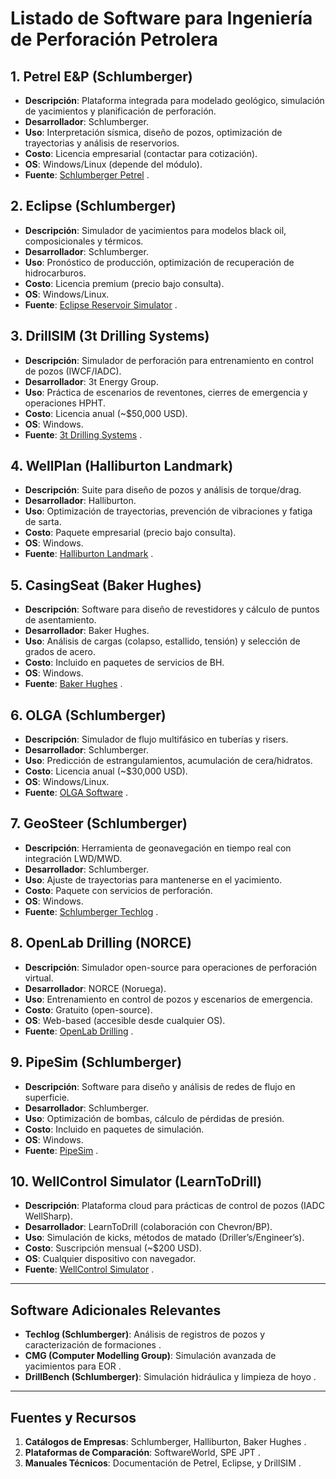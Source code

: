 # Listado de Software para Ingeniería de Perforación Petrolera  

## **1. Petrel E&P (Schlumberger)**  

- **Descripción**: Plataforma integrada para modelado geológico, simulación de yacimientos y planificación de perforación.  
- **Desarrollador**: Schlumberger.  
- **Uso**: Interpretación sísmica, diseño de pozos, optimización de trayectorias y análisis de reservorios.  
- **Costo**: Licencia empresarial (contactar para cotización).  
- **OS**: Windows/Linux (depende del módulo).  
- **Fuente**: [Schlumberger Petrel](https://www.slb.com/products-and-services/software/petrel-platform) .  

## **2. Eclipse (Schlumberger)**  

- **Descripción**: Simulador de yacimientos para modelos black oil, composicionales y térmicos.  
- **Desarrollador**: Schlumberger.  
- **Uso**: Pronóstico de producción, optimización de recuperación de hidrocarburos.  
- **Costo**: Licencia premium (precio bajo consulta).  
- **OS**: Windows/Linux.  
- **Fuente**: [Eclipse Reservoir Simulator](https://www.slb.com/products-and-services/delivering-digital-at-scale/software/eclipse-industry-reference-reservoir-simulator/eclipse) .  

## **3. DrillSIM (3t Drilling Systems)**  

- **Descripción**: Simulador de perforación para entrenamiento en control de pozos (IWCF/IADC).  
- **Desarrollador**: 3t Energy Group.  
- **Uso**: Práctica de escenarios de reventones, cierres de emergencia y operaciones HPHT.  
- **Costo**: Licencia anual (~$50,000 USD).  
- **OS**: Windows.  
- **Fuente**: [3t Drilling Systems](https://www.3tglobal.com/es/) .  

## **4. WellPlan (Halliburton Landmark)**  

- **Descripción**: Suite para diseño de pozos y análisis de torque/drag.  
- **Desarrollador**: Halliburton.  
- **Uso**: Optimización de trayectorias, prevención de vibraciones y fatiga de sarta.  
- **Costo**: Paquete empresarial (precio bajo consulta).  
- **OS**: Windows.  
- **Fuente**: [Halliburton Landmark](https://www.halliburton.com/) .  

## **5. CasingSeat (Baker Hughes)**  

- **Descripción**: Software para diseño de revestidores y cálculo de puntos de asentamiento.  
- **Desarrollador**: Baker Hughes.  
- **Uso**: Análisis de cargas (colapso, estallido, tensión) y selección de grados de acero.  
- **Costo**: Incluido en paquetes de servicios de BH.  
- **OS**: Windows.  
- **Fuente**: [Baker Hughes](https://www.bakerhughes.com/) .  

## **6. OLGA (Schlumberger)**  

- **Descripción**: Simulador de flujo multifásico en tuberías y risers.  
- **Desarrollador**: Schlumberger.  
- **Uso**: Predicción de estrangulamientos, acumulación de cera/hidratos.  
- **Costo**: Licencia anual (~$30,000 USD).  
- **OS**: Windows/Linux.  
- **Fuente**: [OLGA Software](https://www.softwareworld.co/oil-and-gas-software/) .  

## **7. GeoSteer (Schlumberger)**  

- **Descripción**: Herramienta de geonavegación en tiempo real con integración LWD/MWD.  
- **Desarrollador**: Schlumberger.  
- **Uso**: Ajuste de trayectorias para mantenerse en el yacimiento.  
- **Costo**: Paquete con servicios de perforación.  
- **OS**: Windows.  
- **Fuente**: [Schlumberger Techlog](https://www.slb.com/) .  

## **8. OpenLab Drilling (NORCE)**  

- **Descripción**: Simulador open-source para operaciones de perforación virtual.  
- **Desarrollador**: NORCE (Noruega).  
- **Uso**: Entrenamiento en control de pozos y escenarios de emergencia.  
- **Costo**: Gratuito (open-source).  
- **OS**: Web-based (accesible desde cualquier OS).  
- **Fuente**: [OpenLab Drilling](https://jpt.spe.org/twa/top-7-open-source-simulators-in-petroleum-engineering-a-good-start-for-students-and-young-professionals) .  

## **9. PipeSim (Schlumberger)**  

- **Descripción**: Software para diseño y análisis de redes de flujo en superficie.  
- **Desarrollador**: Schlumberger.  
- **Uso**: Optimización de bombas, cálculo de pérdidas de presión.  
- **Costo**: Incluido en paquetes de simulación.  
- **OS**: Windows.  
- **Fuente**: [PipeSim](https://www.gadsoftware.com/software-para-ingenieria-petrolera) .  

## **10. WellControl Simulator (LearnToDrill)**  

- **Descripción**: Plataforma cloud para prácticas de control de pozos (IADC WellSharp).  
- **Desarrollador**: LearnToDrill (colaboración con Chevron/BP).  
- **Uso**: Simulación de kicks, métodos de matado (Driller’s/Engineer’s).  
- **Costo**: Suscripción mensual (~$200 USD).  
- **OS**: Cualquier dispositivo con navegador.  
- **Fuente**: [WellControl Simulator](https://jpt.spe.org/twa/top-7-open-source-simulators-in-petroleum-engineering-a-good-start-for-students-and-young-professionals) .  

---

## **Software Adicionales Relevantes**  

- **Techlog (Schlumberger)**: Análisis de registros de pozos y caracterización de formaciones .  
- **CMG (Computer Modelling Group)**: Simulación avanzada de yacimientos para EOR .  
- **DrillBench (Schlumberger)**: Simulación hidráulica y limpieza de hoyo .  

---

## **Fuentes y Recursos**  

1. **Catálogos de Empresas**: Schlumberger, Halliburton, Baker Hughes .  
2. **Plataformas de Comparación**: SoftwareWorld, SPE JPT .  
3. **Manuales Técnicos**: Documentación de Petrel, Eclipse, y DrillSIM .  
